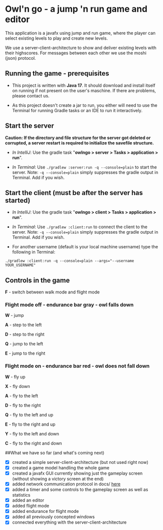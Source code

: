 # Owl'n go - a jump 'n run game and editor

This application is a javafx using jump and run game, where the player can select existing levels to
play and create new levels.

We use a server-client-architecture to show and deliver existing levels with their highscores. For
messages between each other we use the moshi (json) protocol.

## Running the game - prerequisites

- This project is written with __Java 17__. It should download and install itself on running if not
  present on the user's maschine. If there are problems, please contact us.

- As this project doesn't create a jar to run, you either will need to use the Terminal for running
  Gradle tasks or an IDE to run it interactively.

## Start the server

__Caution: If the directory and file structure for the server got deleted or corrupted, a server
restart is required to initialize the savefile structure.__

- *In IntelliJ*: Use the gradle task "**owlngo > server > Tasks >
  application > run**".


- *In Terminal*: Use `./gradlew :server:run -q --console=plain` to start the server.
  Note: `-q --console=plain` simply suppresses the gradle output in Terminal. Add if you wish.

## Start the client (must be after the server has started)

- *In IntelliJ*: Use the gradle task "**owlngo > client > Tasks >
  application > run**".


- *In Terminal*: Use `./gradlew :client:run` to connect the client to the server.
  Note: `-q --console=plain` simply suppresses the gradle output in Terminal. Add if you wish.

- For another username (default is your local machine username) type the following in Terminal:

```
./gradlew :client:run -q --console=plain --args="--username YOUR_USERNAME"
```

## Controls in the game

**F** - switch between walk mode and flight mode

### Flight mode off - endurance bar gray - owl falls down

**W** - jump

**A** - step to the left

**D** - step to the right

**Q** - jump to the left

**E** - jump to the right

### Flight mode on - endurance bar red - owl does not fall down

**W** - fly up

**X** - fly down

**A** - fly to the left

**D** - fly to the right

**Q** - fly to the left and up

**E** - fly to the right and up

**Y** - fly to the left and down

**C** - fly to the right and down


##What we have so far (and what's coming next)

- [x] created a simple server-client-architecture (but not used right now)
- [x] created a game model handling the whole game
- [x] created a javafx GUI currently showing just the gameplay screen (without showing a victory
  screen at the end)
- [x] added network communication protocol in docs/ [here](docs/network_communication_protocol.md)
- [x] added a timer and some controls to the gameplay screen as well as statistics
- [x] added an editor
- [x] added flight mode
- [x] added endurance for flight mode
- [x] added all previously concepted windows
- [x] connected everything with the server-client-architecture
